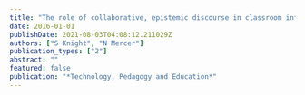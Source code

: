 ```yaml
---
title: "The role of collaborative, epistemic discourse in classroom information seeking tasks"
date: 2016-01-01
publishDate: 2021-08-03T04:08:12.211029Z
authors: ["S Knight", "N Mercer"]
publication_types: ["2"]
abstract: ""
featured: false
publication: "*Technology, Pedagogy and Education*"
---
```


